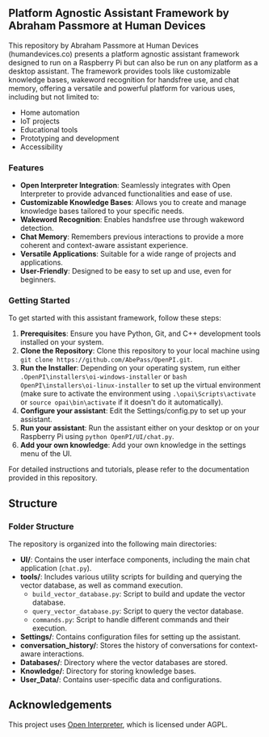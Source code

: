 ## Platform Agnostic Assistant Framework by Abraham Passmore at Human Devices

This repository by Abraham Passmore at Human Devices (humandevices.co) presents a platform agnostic assistant framework designed to run on a Raspberry Pi but can also be run on any platform as a desktop assistant. The framework provides tools like customizable knowledge bases, wakeword recognition for handsfree use, and chat memory, offering a versatile and powerful platform for various uses, including but not limited to:

- Home automation
- IoT projects
- Educational tools
- Prototyping and development
- Accessibility

### Features

- **Open Interpreter Integration**: Seamlessly integrates with Open Interpreter to provide advanced functionalities and ease of use.
- **Customizable Knowledge Bases**: Allows you to create and manage knowledge bases tailored to your specific needs.
- **Wakeword Recognition**: Enables handsfree use through wakeword detection.
- **Chat Memory**: Remembers previous interactions to provide a more coherent and context-aware assistant experience.
- **Versatile Applications**: Suitable for a wide range of projects and applications.
- **User-Friendly**: Designed to be easy to set up and use, even for beginners.

### Getting Started

To get started with this assistant framework, follow these steps:

1. **Prerequisites**: Ensure you have Python, Git, and C++ development tools installed on your system.
2. **Clone the Repository**: Clone this repository to your local machine using `git clone https://github.com/AbePass/OpenPI.git`.
3. **Run the Installer**: Depending on your operating system, run either `.OpenPI\installers\oi-windows-installer` or `bash OpenPI\installers\oi-linux-installer` to set up the virtual environment (make sure to activate the environment using `.\opai\Scripts\activate` or `source opai\bin\activate` if it doesn't do it automatically).
4. **Configure your assistant**: Edit the Settings/config.py to set up your assistant.
5. **Run your assistant**: Run the assistant either on your desktop or on your Raspberry Pi using `python OpenPI/UI/chat.py`.
6. **Add your own knowledge**: Add your own knowledge in the settings menu of the UI.

For detailed instructions and tutorials, please refer to the documentation provided in this repository.

## Structure

### Folder Structure

The repository is organized into the following main directories:

- **UI/**: Contains the user interface components, including the main chat application (`chat.py`).
- **tools/**: Includes various utility scripts for building and querying the vector database, as well as command execution.
  - `build_vector_database.py`: Script to build and update the vector database.
  - `query_vector_database.py`: Script to query the vector database.
  - `commands.py`: Script to handle different commands and their execution.
- **Settings/**: Contains configuration files for setting up the assistant.
- **conversation_history/**: Stores the history of conversations for context-aware interactions.
- **Databases/**: Directory where the vector databases are stored.
- **Knowledge/**: Directory for storing knowledge bases.
- **User_Data/**: Contains user-specific data and configurations.

## Acknowledgements

This project uses [Open Interpreter](https://github.com/KillianLucas/open-interpreter), which is licensed under AGPL.